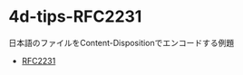 # 4d-tips-RFC2231
日本語のファイルをContent-Dispositionでエンコードする例題

* [RFC2231](https://www.ietf.org/rfc/rfc2231.txt)
